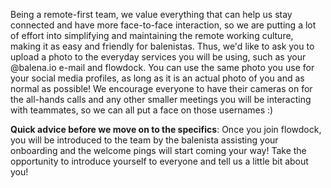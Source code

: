 Being a remote-first team, we value everything that can help us stay connected and have more face-to-face interaction, so we are putting a lot of effort into simplifying and maintaining the remote working culture, making it as easy and friendly for balenistas. Thus, we'd like to ask you to upload a photo to the everyday services you will be using, such as your @balena.io e-mail and flowdock. You can use the same photo you use for your social media profiles, as long as it is an actual photo of you and as normal as possible! We encourage everyone to have their cameras on for the all-hands calls and any other smaller meetings you will be interacting with teammates, so we can all put a face on those usernames :) 

**Quick advice before we move on to the specifics**: Once you join flowdock, you will be introduced to the team by the balenista assisting your onboarding and the welcome pings will start coming your way! Take the opportunity to introduce yourself to everyone and tell us a little bit about you! 